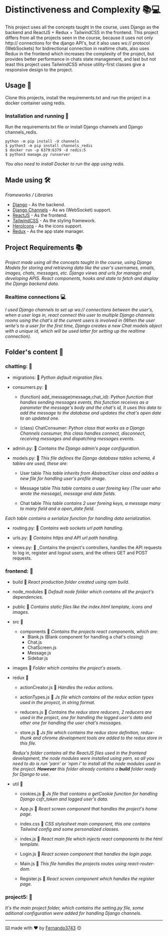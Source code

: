 # Distinctiveness and Complexity 📚💻
This project uses all the concepts taught in the course, uses Django as the backend and ReactJS + Redux + TailwindCSS in the frontend.
This project differs from all the projects seen in the course, because it uses not only http:// connections for the django API's, but it also uses ws:// protocol (WebSockets) for bidirectional connection in realtime chats, also uses Redux in the frontend which increases the complexity of the project, but provides better performance in chats state management, and last but not least this project uses TailwindCSS whose utility-first classes give a responsive design to the project.

## Usage 🚀

Clone this projects, install the requirements.txt and run the project in a docker container using 
redis.


### Installation and running 🔧

Run the requirements.txt file or install Django channels and Django channels_redis.

```
python -m pip install -U channels
$ python3 -m pip install channels_redis
$ docker run -p 6379:6379 -d redis:5
$ python3 manage.py runserver
```

_You also need to install Docker to run the app using redis._


## Made using 🛠️

_Frameworks / Libraries_

* [Django](https://www.djangoproject.com/) - As the backend.
* [Django Channels](https://channels.readthedocs.io/en/stable/) - As ws (WebSocket) support.
* [ReactJS](https://es.reactjs.org/) - As the frontend.
* [TailwindCSS](https://tailwindcss.com/) - As the styling framework.
* [HeroIcons](https://heroicons.com/) - As the icons support.
* [Redux](https://react-redux.js.org/) - As the app state manager.

## Project Requirements 📚

_Project made using all the concepts taught in the course, using Django Models for storing and retrieving data like the user's usernames, emails, images, chats, messages, etc. Django views and urls for managin and developing APIS. React components, hooks and state to fetch and display the Django backend data._

### Realtime connections 💻

_I used Django channels to set up ws:// connections between the user's, when a user logs in, react connect this user to multiple Django channels rooms using the chat's id the current users is involved in (When the user write's to a user for the first time, Django creates a new Chat models object with a unique id, which will be used latter for setting up the realtime connection)._

## Folder's content 📁

### chatting: 📁

* migrations: 📁
  _Python default migration files._

* consumers.py: 📄

  - (function) add_message(message,chat_id):
    _Python function that handles sending messages events, this function receives as a parameter the message's body and the chat's id, It uses this data to add the message to the database and updates the chat's open date to an updated one._

  - (class) ChatConsumer:
  _Python class that works as a Django Channels consumer, this class handles connect, disconnect, receiving messages and dispatching messages events._

* admin.py: 📄
  _Contains the Django admin's page configuration._

* models.py: 📄
  _This file defines the Django database tables schema, 4 tables are used, these are:_

    - User table
      _This table inherits from AbstractUser class and addes a new file for handling user's profile image._

    - Message table
      _This table contains a user foreing key (The user who wrote the message), message and date fields._

    - Chat table
      _This table contains 2 user foreing keys, a message many to many field and a open_date field._

_Each table contains a serialize function for handling data serialization._

* routing.py: 📄
  _Contains web sockets url path handling._

* urls.py: 📄
  _Contains https and API url path handling._

* views.py: 📄
  _Contains the project's controllers, handles the API requests to log in, register and logout users, and the others GET and POST requests.

### frontend: 📁

* build 📁
  _React production folder created using npm build._

* node_modules 📁
  _Default node folder which contains all the project's dependencies._

* public 📁
  _Contains static files like the index.html template, icons and images._

* src 📁
  - components 📁
    _Contains the projects react components, which are:_
      - Blank.js (Blank component for handling a chat's closing)
      - Chat.js
      - ChatScreen.js
      - Message.js
      - Sidebar.js

- images 📁
  _Folder which contains the project's assets._

- redux 📁
  - actionCreator.js 📄
    _Handles the redux actions._

  - actionTypes.js 📄
    _Js file which contains all the redux action types used in the proyect, in string format._

  - reducers.js 📄
    _Contains the redux store reducers, 2 reducers are used in the project, one for handling the logged user's data and other one for handling the user chat's messages._

  - store.js 📄
    _Js file which contains the redux store definition, redux-thunk and chrome development tools are added to the redux store in this file._

  _Redux's folder contains all the ReactJS files used in the frontend development, the node modules were installed using yarn, so all you need to do is run 'yarn' or 'npm i' to install all the node modules used in the project. **However** this folder already contains a **build** folder ready for Django to use._

* util 📁
  - cookies.js 📄
     _Js file that contains a getCookie function for handling Django csfr_token and logged user's data._

  - App.js 📄
     _React screen component that handles the project's home page._

  - index.css 📄
    _CSS stylesheet main component, this one contains Tailwind config and some personalized classes._

  - index.js 📄
    _React main file which injects react components to the html template._

  - Login.js 📄
    _React screen component that handles the login page._

   - Main.js 📄
     _This file handles the projects routes using react-router-dom._

   - Register.js 📄
     _React screen component which handles the register page._

### project5: 📁

_It's the main project folder, which contains the setting.py file, some aditional configuration were added for handling Django channels._




---
⌨️ made with ❤️ by [Fernando3743](https://github.com/Fernando3743) 😊
